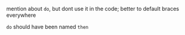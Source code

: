 mention about `do`, but dont use it in the code; better to default braces everywhere

`do` should have been named `then`
